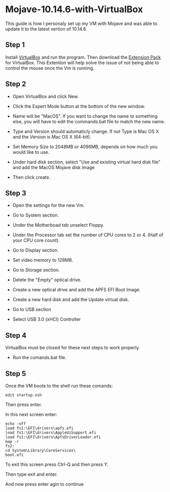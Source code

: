 # Mojave-10.14.6-with-VirtualBox

This guide is how I personaly set up my VM with Mojave and was able to update it to the latest vertion of 10.14.6.

## Step 1

Install [VirtualBox](https://www.virtualbox.org/wiki/Downloads) and run the program. Then download the [Extension Pack](https://www.virtualbox.org/wiki/Downloads) for VirtualBox. This Extention will help solve the issue of not being able to control the mouse once the Vm is running.

## Step 2

* Open VirtualBox and click New.

* Click the Expert Mode button at the bottom of the new window.

* Name will be "MacOS". If you want to change the name to something else, you will have to edit the commands.bat file to match the new name.

* Type and Version should automaticly change. If not Type is Mac OS X and the Version is Mac OS X (64-bit).

* Set Memory Size to 2048MB or 4096MB, depends on how much you would like to use.

* Under hard disk section, select "Use and existing virtual hard disk file" and add the MacOS Mojave disk image

* Then click create.

## Step 3

* Open the settings for the new Vm.

* Go to System section.

* Under the Motherboad tab unselect Floppy.

* Under the Processor tab set the number of CPU cores to 2 or 4. (Half of your CPU core count).

* Go to Display section.

* Set video memory to 128MB.

* Go to Storage section.

* Delete the "Empty" optical drive.

* Create a new optical drive and add the APFS EFI Boot Image.

* Create a new hard disk and add the Update virtual disk.

* Go to USB section

* Select USB 3.0 (xHCI) Controller

## Step 4

VirtualBox must be closed for these next steps to work properly.

* Run the comands.bat file.

## Step 5

Once the VM boots to the shell run these comands:

``` code
edit startup.nsh
```

Then press enter.

In this next screen enter:

``` code
echo -off
load fs1:\EFI\drivers\apfs.efi
load fs1:\EFI\drivers\AppleUiSupport.efi
load fs1:\EFI\drivers\ApfsDriverLoader.efi
map -r
fs2:
cd System\Library\CoreServices\
boot.efi
```

To exit this screen press Ctrl-Q and then press Y.

Then type exit and enter.

And now press enter agin to continue